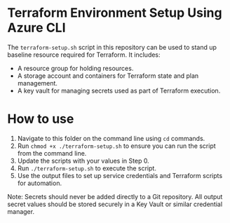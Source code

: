 # Terraform Environment Setup Using Azure CLI
The `terraform-setup.sh` script in this repository can be used to stand up baseline resource required for Terraform.  It includes:

* A resource group for holding resources.
* A storage account and containers for Terraform state and plan management.
* A key vault for managing secrets used as part of Terraform execution.

# How to use
1. Navigate to this folder on the command line using `cd` commands.
2. Run `chmod +x ./terraform-setup.sh` to ensure you can run the script from the command line.
3. Update the scripts with your values in Step 0.
4. Run `./terraform-setup.sh` to execute the script.
5. Use the output files to set up service credentials and Terraform scripts for automation.

Note: Secrets should never be added directly to a Git repository.  All output secret values should be stored securely in a Key Vault or similar credential manager.